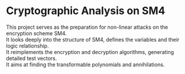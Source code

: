 # Cryptographic Analysis on SM4
This project serves as the preparation for non-linear attacks on the encryption scheme SM4.<br>
It looks deeply into the structure of SM4, defines the variables and their logic relationship.<br>
It reimplements the encryption and decryption algorithms, generating detailed test vectors.<br>
It aims at finding the transformable polynomials and annihilations.
